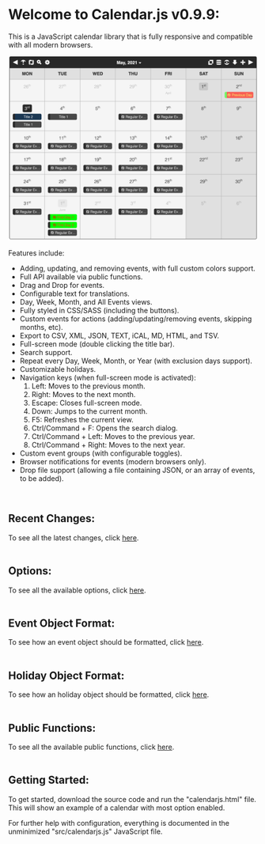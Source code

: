 # Welcome to Calendar.js v0.9.9:

This is a JavaScript calendar library that is fully responsive and compatible with all modern browsers.

![CalendarJs](images/main.png)

Features include:
- Adding, updating, and removing events, with full custom colors support.
- Full API available via public functions.
- Drag and Drop for events.
- Configurable text for translations.
- Day, Week, Month, and All Events views.
- Fully styled in CSS/SASS (including the buttons).
- Custom events for actions (adding/updating/removing events, skipping months, etc).
- Export to CSV, XML, JSON, TEXT, iCAL, MD, HTML, and TSV.
- Full-screen mode (double clicking the title bar).
- Search support.
- Repeat every Day, Week, Month, or Year (with exclusion days support).
- Customizable holidays.
- Navigation keys (when full-screen mode is activated):
  1. Left:  Moves to the previous month.
  2. Right:  Moves to the next month.
  3. Escape:  Closes full-screen mode.
  4. Down:  Jumps to the current month.
  6. F5:  Refreshes the current view.
  7. Ctrl/Command + F:  Opens the search dialog.
  8. Ctrl/Command + Left:  Moves to the previous year.
  9. Ctrl/Command + Right:  Moves to the next year.
- Custom event groups (with configurable toggles).
- Browser notifications for events (modern browsers only).
- Drop file support (allowing a file containing JSON, or an array of events, to be added).
<br>

## Recent Changes:

To see all the latest changes, click [here](CHANGES.md).
<br>
<br>

## Options:

To see all the available options, click [here](OPTIONS.md).
<br>
<br>

## Event Object Format:

To see how an event object should be formatted, click [here](EVENT.md).
<br>
<br>

## Holiday Object Format:

To see how an holiday object should be formatted, click [here](HOLIDAY.md).
<br>
<br>

## Public Functions:

To see all the available public functions, click [here](FUNCTIONS.md).
<br>
<br>

## Getting Started:

To get started, download the source code and run the "calendarjs.html" file.  This will show an example of a calendar with most option enabled.

For further help with configuration, everything is documented in the unminimized "src/calendarjs.js" JavaScript file.